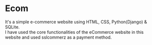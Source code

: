 # Ecom
It's a simple e-commerce website using HTML, CSS, Python(Django) & SQLite.<br> I have used the core functionalities of the eCommerce website in this website and used sslcommerz as a payment method.
